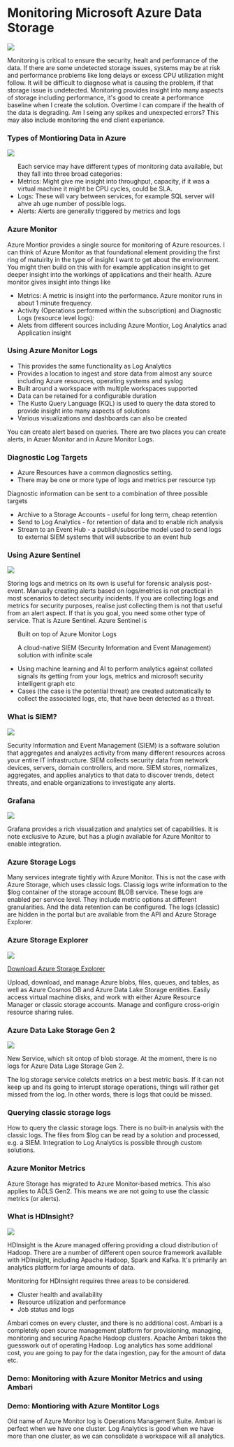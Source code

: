 
<h1> Monitoring Microsoft Azure Data Storage </h1>

<img src="https://docs.microsoft.com/sv-se/azure/azure-monitor/insights/media/monitor-azure-resource/metrics.png">


<p> Monitoring is critical to ensure the security, healt and performance of the data. If there are some undetected storage issues, systems may be at risk and performance problems like long delays or excess CPU utilization might follow. It will be difficult to diagnose what is causing the problem, if that storage issue is undetected. Monitoring provides insight into many aspects of storage including performance, it's good to create a performance baseline when I create the solution. Overtime I can compare if the health of the data is degrading. Am I seing any spikes and unexpected errors? This may also include monitoring the end client experiance. </p>

<h3> Types of Montioring Data in Azure </h3>
<img src="https://www.systemcenterautomation.com/wp-content/uploads/2020/01/azure_monitor_twitter.png">
<ul>
 Each service may have different types of monitoring data available, but they fall into three broad categories:
  <li> Metrics: Might give me insight into throughput, capacity, if it was a virtual machine it might be CPU cycles, could be SLA.  </li>
   <li> Logs: These will vary between services, for example SQL server will ahve ah uge number of possible logs. </li>
  <li> Alerts: Alerts are generally  triggered by metrics and logs </li>
  </ul>
  
  <h3> Azure Monitor </h3>
  <p> Azure Montior provides a single source for monitoring of Azure resources. I can think of Azure Monitor as that foundational element providing the first ring of matuirity in the type of insight I want to get about the environment. You might then build on this with for example application insight to get deeper insight into the workings of applications and their health. Azure monitor gives insight into things like
  <ul> 
    <li>Metrics: A metric is insight into the performance. Azure monitor runs in about 1 minute frequency. </li> 
    <li> Activity (Operations performed within the subscription) and Diagnostic Logs (resource level logs):</li> 
    <li> Alets from different sources including Azure Montior, Log Analytics anad Application insight</li> 
  </ul>

<h3> Using Azure Monitor Logs </h3>
<ul>
 <li> This provides the same functionality as Log Analytics</li>
 <li> Provides a location to ingest and store data from almost any source including Azure resources, operating systems and syslog </li>
 <li> Built around a workspace with multiple workspaces supported</li>
 <li> Data can be retained for a configurable duration</li>
 <li> The Kusto Query Language (KQL) is used to query the data stored to provide insight into many aspects of solutions </li>
 <li> Various visualizations and dashboards can also be created </li>
 </ul>
 
 <p> You can create alert based on queries. There are two places you can create alerts, in Azuer Monitor and in Azure Monitor Logs. </p> 
 
 <h3> Diagnostic Log Targets </h3>
 <ul>
 <li> Azure Resources have a common diagnostics setting. </li>
 <li> There may be one or more type of logs and metrics per resource typ </li>
 </ul>
 
 <p> Diagnostic information can be sent to a combination of three possible targets </p>
 <ul>
 <li> Archive to a Storage Accounts - useful for long term, cheap retention </li>
 <li> Send to Log Analytics - for retention of data and to enable rich analysis </li>
 <li> Stream to an Event Hub - a publish/subscribe model used to send logs to external SIEM systems that will subscribe to an event hub</li>
 </ul>
 
 <h3> Using Azure Sentinel </h3>
<img src="https://www.systemcenterautomation.com/wp-content/uploads/2020/05/azure-sentinel-twitter.png"> 

 <p> Storing logs and metrics on its own is useful for forensic analysis post-event. Manually creating alerts based on logs/metrics is not practical in most scenarios to detect security incidents. If you are collecting logs and metrics for security purposes, realise just collecting them is not that useful from an alert aspect. If that is you goal, you need some other type of service. That is Azure Sentinel. Azure Sentinel is 
<ul> 
 <p> Built on top of Azure Monitor Logs </li>
 <p> A cloud-native SIEM (Security Information and Event Management) solution with infinite scale </li>
 <li> Using machine learning and AI to perform analytics against collated signals its getting from your logs, metrics and microsoft security intelligent graph etc</li>
 <li> Cases (the case is the potential threat) are created automatically to collect the associated logs, etc, that have been detected as a threat.
 </ul></p>

<h3> What is SIEM? </h3>

<img src="https://blogvaronis2.wpengine.com/wp-content/uploads/2019/06/siem-process-2.png">

<p> Security Information and Event Management (SIEM) is a software solution that aggregates and analyzes activity from many different resources across your entire IT infrastructure. SIEM collects security data from network devices, servers, domain controllers, and more. SIEM stores, normalizes, aggregates, and applies analytics to that data to discover trends, detect threats, and enable organizations to investigate any alerts. </p>

<h3> Grafana </h3>
<img src="https://upload.wikimedia.org/wikipedia/commons/9/9d/Grafana_logo.png">
 
<p> Grafana provides a rich visualization and analytics set of capabilities. It is note exclusive to Azure, but has a plugin available for Azure Monitor to enable integration.  </p>


<h3> Azure Storage Logs </h3>

<p> Many services integrate tightly with Azure Monitor. This is not the case with Azure Storage, which uses classic logs. Classig logs write information to the $log container of the storage account BLOB service. These logs are enabled per service level. They include metric options at different granularities. And the data retention can be configured. The logs (classic) are hidden in the portal but are available from the API and Azure Storage Explorer. </p>


<h3> Azure Storage Explorer </h3>
<img src="https://dashboard.snapcraft.io/site_media/appmedia/2019/11/storage-explorer.png">

<a href="https://azure.microsoft.com/en-us/features/storage-explorer/"> Download Azure Storage Explorer </a>

<p> Upload, download, and manage Azure blobs, files, queues, and tables, as well as Azure Cosmos DB and Azure Data Lake Storage entities. Easily access virtual machine disks, and work with either Azure Resource Manager or classic storage accounts. Manage and configure cross-origin resource sharing rules. </p>


<h3> Azure Data Lake Storage Gen 2 </h3>

<img src="https://miro.medium.com/max/1078/1*IQ4oFJQaQJGgHS-h0M1fxw.png">
<p> New Service, which sit ontop of blob storage. At the moment, there is no logs for Azure Data Lage Storage Gen 2. </p>

<p> The log storage service colelcts metrics on a best metric basis. If it can not keep up and its going to interupt storage operations, things will rather get missed from the log. In other words, there is logs that could be missed. </p>

<h3> Querying classic storage logs </h3>

<p> How to query the classic storage logs. There is no built-in analysis with the classic logs. The files from $log can be read by a solution and processed, e.g. a SIEM. Integration to Log Analytics is possible through custom solutions. </p>


<h3> Azure Monitor Metrics </h3>
<p> Azure Storage has migrated to Azure Monitor-based metrics. This also applies to ADLS Gen2. This means we are not going to use the classic metrics (or alerts).


<h3> What is HDInsight? </h3>

<img src="https://apifriends.com/wp-content/uploads/2018/05/HDInsightsDetails.png">

<p> HDInsight is the Azure managed offering providing a cloud distribution of Hadoop. There are a number of different open source framework available with HDInsight, including Apache Hadoop, Spark and Kafka. It's primarily an analytics platform for large amounts of data.  </p>

<p> Monitoring for HDInsight requires three areas to be considered. </p>
<ul>
 <li> Cluster health and availability </li>
 <li> Resource utilization and performance</li>
 <li> Job status and logs</li>
</ul>

<p> Ambari comes on every cluster, and there is no additional cost. Ambari is a completely open source management platform for provisioning, managing, monitoring and securing Apache Hadoop clusters. Apache Ambari takes the guesswork out of operating Hadoop. Log analytics has some additional cost, you are going to pay for the data ingestion, pay for the amount of data etc. </p>

<h3> Demo: Monitoring with Azure Monitor Metrics and using Ambari </h3>

<h3> Demo: Montioring with Azure Montitor Logs </h3>

<p> Old name of Azure Monitor log is Operations Management Suite. Ambari is perfect when we have one cluster. Log Analytics is good when we have more than one cluster, as we can consolidate a workspace will all analytics. </p>

